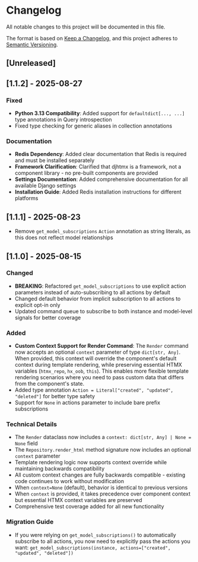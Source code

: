 # Changelog

All notable changes to this project will be documented in this file.

The format is based on [Keep a Changelog](https://keepachangelog.com/en/1.0.0/),
and this project adheres to [Semantic Versioning](https://semver.org/spec/v2.0.0.html).

## [Unreleased]

## [1.1.2] - 2025-08-27

### Fixed
- **Python 3.13 Compatibility**: Added support for `defaultdict[..., ...]` type annotations in Query introspection
- Fixed type checking for generic aliases in collection annotations

### Documentation
- **Redis Dependency**: Added clear documentation that Redis is required and must be installed separately
- **Framework Clarification**: Clarified that djhtmx is a framework, not a component library - no pre-built components are provided
- **Settings Documentation**: Added comprehensive documentation for all available Django settings
- **Installation Guide**: Added Redis installation instructions for different platforms

## [1.1.1] - 2025-08-23

- Remove `get_model_subscriptions` `Action` annotation as string literals, as this does not reflect model relationships

## [1.1.0] - 2025-08-15

### Changed
- **BREAKING**: Refactored `get_model_subscriptions` to use explicit action parameters instead of auto-subscribing to all actions by default
- Changed default behavior from implicit subscription to all actions to explicit opt-in only
- Updated command queue to subscribe to both instance and model-level signals for better coverage

### Added
- **Custom Context Support for Render Command**: The `Render` command now accepts an optional `context` parameter of type `dict[str, Any]`. When provided, this context will override the component's default context during template rendering, while preserving essential HTMX variables (`htmx_repo`, `hx_oob`, `this`). This enables more flexible template rendering scenarios where you need to pass custom data that differs from the component's state.
- Added type annotation `Action = Literal["created", "updated", "deleted"]` for better type safety
- Support for `None` in actions parameter to include bare prefix subscriptions

### Technical Details
- The `Render` dataclass now includes a `context: dict[str, Any] | None = None` field  
- The `Repository.render_html` method signature now includes an optional `context` parameter
- Template rendering logic now supports context override while maintaining backwards compatibility
- All custom context changes are fully backwards compatible - existing code continues to work without modification
- When `context=None` (default), behavior is identical to previous versions
- When `context` is provided, it takes precedence over component context but essential HTMX context variables are preserved
- Comprehensive test coverage added for all new functionality

### Migration Guide
- If you were relying on `get_model_subscriptions()` to automatically subscribe to all actions, you now need to explicitly pass the actions you want: `get_model_subscriptions(instance, actions=["created", "updated", "deleted"])`
